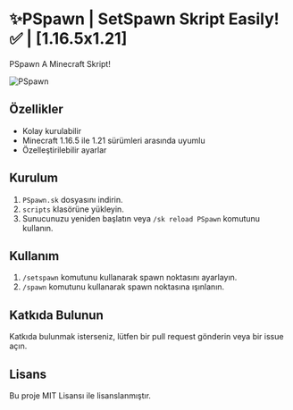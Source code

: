 # ✨PSpawn | SetSpawn Skript Easily! ✅ |  [1.16.5x1.21]

PSpawn A Minecraft Skript!

![PSpawn](https://cdn.discordapp.com/attachments/1212085829103648799/1270717858174865408/Group_1.png?ex=66b4b7ba&is=66b3663a&hm=f8917c70ea8a2a96357511c12961a79aec6bf95a54a523413e23d88326c735ac&)

## Özellikler

- Kolay kurulabilir
- Minecraft 1.16.5 ile 1.21 sürümleri arasında uyumlu
- Özelleştirilebilir ayarlar

## Kurulum

1. `PSpawn.sk` dosyasını indirin.
2. `scripts` klasörüne yükleyin.
3. Sunucunuzu yeniden başlatın veya `/sk reload PSpawn` komutunu kullanın.

## Kullanım

1. `/setspawn` komutunu kullanarak spawn noktasını ayarlayın.
2. `/spawn` komutunu kullanarak spawn noktasına ışınlanın.

## Katkıda Bulunun

Katkıda bulunmak isterseniz, lütfen bir pull request gönderin veya bir issue açın.

## Lisans

Bu proje MIT Lisansı ile lisanslanmıştır.

